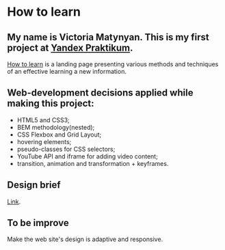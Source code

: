 # How to learn
## My name is Victoria Matynyan. This is my first project at [Yandex Praktikum](https://practicum.yandex.ru/).
[How to learn](https://victoriamatynyan.github.io/how-to-learn/) is a landing page presenting various methods and techniques of an effective learning a new information.
## Web-development decisions applied while making this project:
* HTML5 and CSS3;
* BEM methodology(nested);
* CSS Flexbox and Grid Layout;
* hovering elements;
* pseudo-classes for CSS selectors;
* YouTube API and iframe for adding video content;
* transition, animation and transformation + keyframes.
## Design brief
[Link](https://code.s3.yandex.net/web-developer/project-1/sprint-1-brief.pdf).
## To be improve
Make the web site's design is adaptive and responsive.